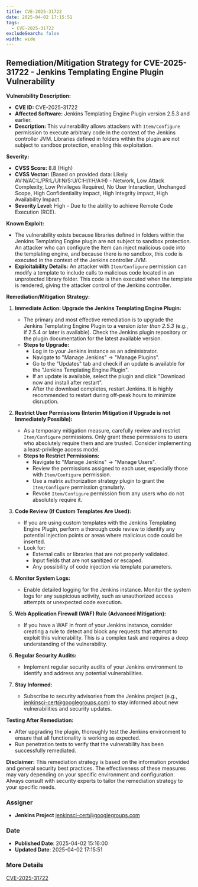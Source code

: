 ```yaml
---
title: CVE-2025-31722
date: 2025-04-02 17:15:51
tags:
  - CVE-2025-31722
excludeSearch: false
width: wide
---
```


## Remediation/Mitigation Strategy for CVE-2025-31722 - Jenkins Templating Engine Plugin Vulnerability

**Vulnerability Description:**

*   **CVE ID:** CVE-2025-31722
*   **Affected Software:** Jenkins Templating Engine Plugin version 2.5.3 and earlier.
*   **Description:** This vulnerability allows attackers with `Item/Configure` permission to execute arbitrary code in the context of the Jenkins controller JVM. Libraries defined in folders within the plugin are not subject to sandbox protection, enabling this exploitation.

**Severity:**

*   **CVSS Score:** 8.8 (High)
*   **CVSS Vector:**  (Based on provided data: Likely AV:N/AC:L/PR:L/UI:N/S:U/C:H/I:H/A:H) -  Network, Low Attack Complexity, Low Privileges Required, No User Interaction, Unchanged Scope, High Confidentiality impact, High Integrity impact, High Availability Impact.
*   **Severity Level:** High - Due to the ability to achieve Remote Code Execution (RCE).

**Known Exploit:**

*   The vulnerability exists because libraries defined in folders within the Jenkins Templating Engine plugin are not subject to sandbox protection. An attacker who can configure the Item can inject malicious code into the templating engine, and because there is no sandbox, this code is executed in the context of the Jenkins controller JVM.
*   **Exploitability Details:** An attacker with `Item/Configure` permission can modify a template to include calls to malicious code located in an unprotected library folder. This code is then executed when the template is rendered, giving the attacker control of the Jenkins controller.

**Remediation/Mitigation Strategy:**

1.  **Immediate Action: Upgrade the Jenkins Templating Engine Plugin:**
    *   The primary and most effective remediation is to upgrade the Jenkins Templating Engine Plugin to a version *later than 2.5.3*  (e.g., if 2.5.4 or later is available).  Check the Jenkins plugin repository or the plugin documentation for the latest available version.
    *   **Steps to Upgrade:**
        *   Log in to your Jenkins instance as an administrator.
        *   Navigate to "Manage Jenkins" -> "Manage Plugins".
        *   Go to the "Updates" tab and check if an update is available for the "Jenkins Templating Engine Plugin".
        *   If an update is available, select the plugin and click "Download now and install after restart".
        *   After the download completes, restart Jenkins. It is highly recommended to restart during off-peak hours to minimize disruption.

2.  **Restrict User Permissions (Interim Mitigation if Upgrade is not Immediately Possible):**
    *   As a temporary mitigation measure, carefully review and restrict `Item/Configure` permissions. Only grant these permissions to users who absolutely require them and are trusted. Consider implementing a least-privilege access model.
    *   **Steps to Restrict Permissions:**
        *   Navigate to "Manage Jenkins" -> "Manage Users".
        *   Review the permissions assigned to each user, especially those with `Item/Configure` permission.
        *   Use a matrix authorization strategy plugin to grant the `Item/Configure` permission granularly.
        *   Revoke `Item/Configure` permission from any users who do not absolutely require it.

3.  **Code Review (If Custom Templates Are Used):**
    *   If you are using custom templates with the Jenkins Templating Engine Plugin, perform a thorough code review to identify any potential injection points or areas where malicious code could be inserted.
    *   Look for:
        *   External calls or libraries that are not properly validated.
        *   Input fields that are not sanitized or escaped.
        *   Any possibility of code injection via template parameters.

4.  **Monitor System Logs:**
    *   Enable detailed logging for the Jenkins instance.  Monitor the system logs for any suspicious activity, such as unauthorized access attempts or unexpected code execution.

5.  **Web Application Firewall (WAF) Rule (Advanced Mitigation):**
    *   If you have a WAF in front of your Jenkins instance, consider creating a rule to detect and block any requests that attempt to exploit this vulnerability. This is a complex task and requires a deep understanding of the vulnerability.

6.  **Regular Security Audits:**
    *   Implement regular security audits of your Jenkins environment to identify and address any potential vulnerabilities.

7.  **Stay Informed:**
    *   Subscribe to security advisories from the Jenkins project (e.g., jenkinsci-cert@googlegroups.com) to stay informed about new vulnerabilities and security updates.

**Testing After Remediation:**

*   After upgrading the plugin, thoroughly test the Jenkins environment to ensure that all functionality is working as expected.
*   Run penetration tests to verify that the vulnerability has been successfully remediated.

**Disclaimer:**  This remediation strategy is based on the information provided and general security best practices. The effectiveness of these measures may vary depending on your specific environment and configuration. Always consult with security experts to tailor the remediation strategy to your specific needs.

### Assigner
- **Jenkins Project** <jenkinsci-cert@googlegroups.com>

### Date
- **Published Date**: 2025-04-02 15:16:00
- **Updated Date**: 2025-04-02 17:15:51

### More Details
[CVE-2025-31722](https://www.cvedetails.com/cve/CVE-2025-31722)